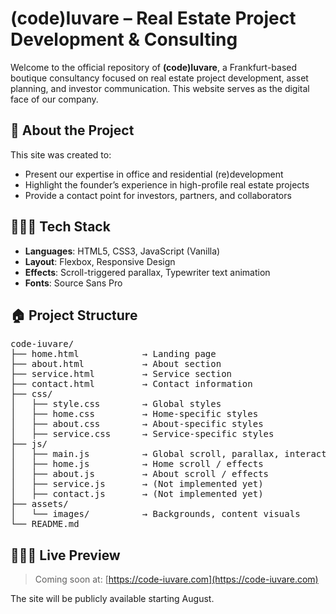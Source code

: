 # (code)Iuvare – Real Estate Project Development & Consulting

Welcome to the official repository of **(code)Iuvare**, a Frankfurt-based boutique consultancy focused on real estate project development, asset planning, and investor communication. This website serves as the digital face of our company.

## 🏢 About the Project

This site was created to:

- Present our expertise in office and residential (re)development
- Highlight the founder’s experience in high-profile real estate projects
- Provide a contact point for investors, partners, and collaborators

## 🧑🏻‍💻 Tech Stack

- **Languages**: HTML5, CSS3, JavaScript (Vanilla)
- **Layout**: Flexbox, Responsive Design
- **Effects**: Scroll-triggered parallax, Typewriter text animation
- **Fonts**: Source Sans Pro

## 🏠 Project Structure

<pre>
code-iuvare/
├── home.html            → Landing page
├── about.html           → About section
├── service.html         → Service section
├── contact.html         → Contact information
├── css/
│   ├── style.css        → Global styles
│   ├── home.css         → Home-specific styles
│   ├── about.css        → About-specific styles
│   ├── service.css      → Service-specific styles
├── js/
│   ├── main.js          → Global scroll, parallax, interaction logic
│   ├── home.js          → Home scroll / effects
│   ├── about.js         → About scroll / effects
│   ├── service.js       → (Not implemented yet)
│   ├── contact.js       → (Not implemented yet)
├── assets/
│   └── images/          → Backgrounds, content visuals
└── README.md
</pre>


## 🧑🏻‍💻 Live Preview

> Coming soon at: [https://code-iuvare.com](https://code-iuvare.com)

The site will be publicly available starting August.
